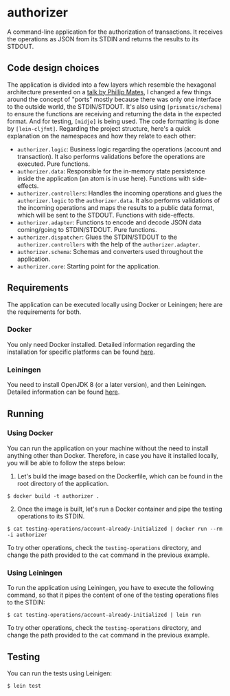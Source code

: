 # authorizer

A command-line application for the authorization of transactions. It receives the operations as JSON from its STDIN and returns the results to its STDOUT.

## Code design choices

The application is divided into a few layers which resemble the hexagonal architecture presented on a [talk by Phillip Mates](https://youtu.be/X_PXoiOIdMs?t=126), I changed a few things around the concept of "ports" mostly because there was only one interface to the outside world, the STDIN/STDOUT. It's also using `[prismatic/schema]` to ensure the functions are receiving and returning the data in the expected format. And for testing, `[midje]` is being used. The code formatting is done by `[lein-cljfmt]`. Regarding the project structure, here's a quick explanation on the namespaces and how they relate to each other:
- `authorizer.logic`: Business logic regarding the operations (account and transaction). It also performs validations before the operations are executed. Pure functions.
- `authorizer.data`: Responsible for the in-memory state persistence inside the application (an atom is in use here). Functions with side-effects.
- `authorizer.controllers`: Handles the incoming operations and glues the `authorizer.logic` to the `authorizer.data`. It also performs validations of the incoming operations and maps the results to a public data format, which will be sent to the STDOUT. Functions with side-effects.
- `authorizer.adapter`: Functions to encode and decode JSON data coming/going to STDIN/STDOUT. Pure functions.
- `authorizer.dispatcher`: Glues the STDIN/STDOUT to the `authorizer.controllers` with the help of the `authorizer.adapter`.
- `authorizer.schema`: Schemas and converters used throughout the application.
- `authorizer.core`: Starting point for the application.

## Requirements

The application can be executed locally using Docker or Leiningen; here are the requirements for both.

### Docker

You only need Docker installed. Detailed information regarding the installation for specific platforms can be found [here](https://docs.docker.com/install/).

### Leiningen

You need to install OpenJDK 8 (or a later version), and then Leiningen. Detailed information can be found [here](https://leiningen.org/).

## Running

### Using Docker

You can run the application on your machine without the need to install anything other than Docker. Therefore, in case you have it installed locally, you will be able to follow the steps below:

1. Let's build the image based on the Dockerfile, which can be found in the root directory of the application.

```
$ docker build -t authorizer .
```

2. Once the image is built, let's run a Docker container and pipe the testing operations to its STDIN.

```
$ cat testing-operations/account-already-initialized | docker run --rm -i authorizer
```

To try other operations, check the `testing-operations` directory, and change the path provided to the `cat` command in the previous example.

### Using Leiningen

To run the application using Leiningen, you have to execute the following command, so that it pipes the content of one of the testing operations files to the STDIN:

    $ cat testing-operations/account-already-initialized | lein run

To try other operations, check the `testing-operations` directory, and change the path provided to the `cat` command in the previous example.

## Testing

You can run the tests using Leinigen:

    $ lein test

